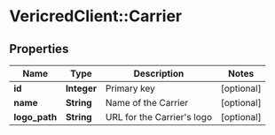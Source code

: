 # VericredClient::Carrier

## Properties
Name | Type | Description | Notes
------------ | ------------- | ------------- | -------------
**id** | **Integer** | Primary key | [optional] 
**name** | **String** | Name of the Carrier | [optional] 
**logo_path** | **String** | URL for the Carrier&#39;s logo | [optional] 


